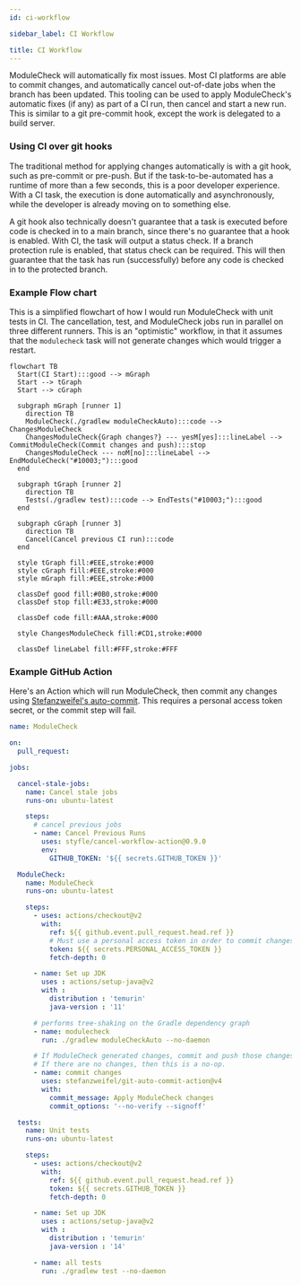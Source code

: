 ```yaml
---
id: ci-workflow

sidebar_label: CI Workflow

title: CI Workflow
---
```


ModuleCheck will automatically fix most issues. Most CI platforms are able to commit changes, and
automatically cancel out-of-date jobs when the branch has been updated. This tooling can be used to
apply ModuleCheck's automatic fixes (if any) as part of a CI run, then cancel and start a new run.
This is similar to a git pre-commit hook, except the work is delegated to a build server.

### Using CI over git hooks

The traditional method for applying changes automatically is with a git hook, such as pre-commit or
pre-push. But if the task-to-be-automated has a runtime of more than a few seconds, this is a poor
developer experience. With a CI task, the execution is done automatically and asynchronously, while
the developer is already moving on to something else.

A git hook also technically doesn't guarantee that a task is executed before code is checked in to a
main branch, since there's no guarantee that a hook is enabled. With CI, the task will output a
status check. If a branch protection rule is enabled, that status check can be required. This will
then guarantee that the task has run (successfully) before any code is checked in to the protected
branch.

### Example Flow chart

This is a simplified flowchart of how I would run ModuleCheck with unit tests in CI. The
cancellation, test, and ModuleCheck jobs run in parallel on three different runners. This is an
"optimistic" workflow, in that it assumes that the `modulecheck` task will not generate changes
which would trigger a restart.

```mermaid
flowchart TB
  Start(CI Start):::good --> mGraph
  Start --> tGraph
  Start --> cGraph

  subgraph mGraph [runner 1]
    direction TB
    ModuleCheck(./gradlew moduleCheckAuto):::code --> ChangesModuleCheck
    ChangesModuleCheck{Graph changes?} --- yesM[yes]:::lineLabel --> CommitModuleCheck(Commit changes and push):::stop
    ChangesModuleCheck --- noM[no]:::lineLabel --> EndModuleCheck("#10003;"):::good
  end

  subgraph tGraph [runner 2]
    direction TB
    Tests(./gradlew test):::code --> EndTests("#10003;"):::good
  end

  subgraph cGraph [runner 3]
    direction TB
    Cancel(Cancel previous CI run):::code
  end

  style tGraph fill:#EEE,stroke:#000
  style cGraph fill:#EEE,stroke:#000
  style mGraph fill:#EEE,stroke:#000

  classDef good fill:#0B0,stroke:#000
  classDef stop fill:#E33,stroke:#000

  classDef code fill:#AAA,stroke:#000

  style ChangesModuleCheck fill:#CD1,stroke:#000

  classDef lineLabel fill:#FFF,stroke:#FFF
```

### Example GitHub Action

Here's an Action which will run ModuleCheck, then commit any changes
using [Stefanzweifel's auto-commit](https://github.com/stefanzweifel/git-auto-commit-action). This
requires a personal access token secret, or the commit step will fail.

```yaml title=.github/workflows.module-check.yml
name: ModuleCheck

on:
  pull_request:

jobs:

  cancel-stale-jobs:
    name: Cancel stale jobs
    runs-on: ubuntu-latest

    steps:
      # cancel previous jobs
      - name: Cancel Previous Runs
        uses: styfle/cancel-workflow-action@0.9.0
        env:
          GITHUB_TOKEN: '${{ secrets.GITHUB_TOKEN }}'

  ModuleCheck:
    name: ModuleCheck
    runs-on: ubuntu-latest

    steps:
      - uses: actions/checkout@v2
        with:
          ref: ${{ github.event.pull_request.head.ref }}
          # Must use a personal access token in order to commit changes
          token: ${{ secrets.PERSONAL_ACCESS_TOKEN }}
          fetch-depth: 0

      - name: Set up JDK
        uses : actions/setup-java@v2
        with :
          distribution : 'temurin'
          java-version : '11'

      # performs tree-shaking on the Gradle dependency graph
      - name: modulecheck
        run: ./gradlew moduleCheckAuto --no-daemon

      # If ModuleCheck generated changes, commit and push those changes.
      # If there are no changes, then this is a no-op.
      - name: commit changes
        uses: stefanzweifel/git-auto-commit-action@v4
        with:
          commit_message: Apply ModuleCheck changes
          commit_options: '--no-verify --signoff'

  tests:
    name: Unit tests
    runs-on: ubuntu-latest

    steps:
      - uses: actions/checkout@v2
        with:
          ref: ${{ github.event.pull_request.head.ref }}
          token: ${{ secrets.GITHUB_TOKEN }}
          fetch-depth: 0

      - name: Set up JDK
        uses : actions/setup-java@v2
        with :
          distribution : 'temurin'
          java-version : '14'

      - name: all tests
        run: ./gradlew test --no-daemon
```
